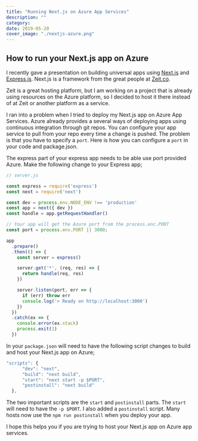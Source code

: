 ```yaml
---
title: "Running Next.js on Azure App Services"
description: ""
category: 
date: 2019-05-20
cover_image: "./nextjs-azure.png"
---
```


## How to run your Next.js app on Azure

I recently gave a presentation on building universal apps using [Next.js](https://nextjs.org) and 
[Express.js](https://expressjs.com). Next.js is a framework from the great people at [Zeit.co](https://zeit.co).

Zeit is a great hosting platform, but I am working on a project that is already using resources on the Azure platform, so I decided to host it there instead of at Zeit or another platform as a service.

I ran into a problem when I tried to deploy my Next.js app on Azure App Services. Azure already provides a several ways of deploying apps using continuous integration through git repos. You can configure your app service to pull from your repo every time a change is pushed. 
The problem is that you have to specify a `port`. Here is how you can configure a `port` in your code and package.json.

The express part of your express app needs to be able use port provided Azure. Make the following change to your Express app;

```javascript
// server.js

const express = require('express')
const next = require('next')

const dev = process.env.NODE_ENV !== 'production'
const app = next({ dev })
const handle = app.getRequestHandler()

// Your app will get the Azure port from the process.enc.PORT
const port = process.env.PORT || 3000;

app
  .prepare()
  .then(() => {
    const server = express()

    server.get('*', (req, res) => {
      return handle(req, res)
    })

    server.listen(port, err => {
      if (err) throw err
      console.log('> Ready on http://localhost:3000')
    })
  })
  .catch(ex => {
    console.error(ex.stack)
    process.exit(1)
  })
```

In your `package.json` will need to have the following script changes to build and host your Next.js app on Azure;

```javascript
"scripts": {
      "dev": "next",
      "build": "next build",
      "start": "next start -p $PORT",
      "postinstall": "next build"
  },
```

The two important scripts are the `start` and `postinstall` parts. The `start` will need to have the `-p $PORT`. I also added a `postinstall` script. Many hosts now use the `npm run postinstall` when you deploy your app.

I hope this helps you if you are trying to host your Next.js app on Azure app services.
